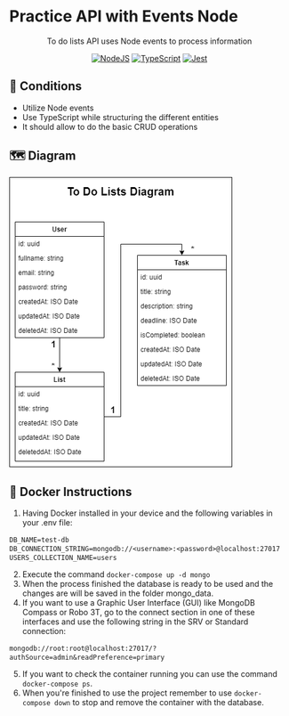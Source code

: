 # Practice API with Events Node

<div align="center">
  <p align="center">
    To do lists API uses Node events to process information
  </p>
</div>
<div align="center">

[![NodeJS](https://img.shields.io/badge/-NodeJS-f2f2f2?style=flat&logo=node.js)](https://nodejs.org/)
[![TypeScript](https://img.shields.io/badge/-TypeScript-f2f2f2?style=flat&logo=typescript)](https://www.typescriptlang.org/)
[![Jest](https://img.shields.io/badge/-Jest-f2f2f2?style=flat&logo=jest&logoColor=15c213)](https://jestjs.io/)

</div>

## 🎯 Conditions

- Utilize Node events
- Use TypeScript while structuring the different entities
- It should allow to do the basic CRUD operations

## 🗺️ Diagram

![](./to-do-lists-diagram.png)

## 🐋 Docker Instructions

1. Having Docker installed in your device and the following variables in your .env file:
```
DB_NAME=test-db
DB_CONNECTION_STRING=mongodb://<username>:<password>@localhost:27017
USERS_COLLECTION_NAME=users
```
2. Execute the command `docker-compose up -d mongo`
3. When the process finished the database is ready to be used and the changes are will be saved in the folder mongo_data.
4. If you want to use a Graphic User Interface (GUI) like MongoDB Compass or Robo 3T, go to the connect section in one of these interfaces and use the following string in the SRV or Standard connection:
```
mongodb://root:root@localhost:27017/?authSource=admin&readPreference=primary
```
5. If you want to check the container running you can use the command `docker-compose ps`.
6. When you're finished to use the project remember to use `docker-compose down` to stop and remove the container with the database.